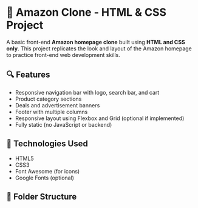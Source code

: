 # 🛒 Amazon Clone - HTML & CSS Project

A basic front-end **Amazon homepage clone** built using **HTML and CSS only**. This project replicates the look and layout of the Amazon homepage to practice front-end web development skills.

## 🔍 Features

- Responsive navigation bar with logo, search bar, and cart
- Product category sections
- Deals and advertisement banners
- Footer with multiple columns
- Responsive layout using Flexbox and Grid (optional if implemented)
- Fully static (no JavaScript or backend)

## 🧰 Technologies Used

- HTML5
- CSS3
- Font Awesome (for icons)
- Google Fonts (optional)

## 📁 Folder Structure

